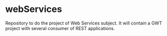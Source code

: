 webServices
===========

Repository to do the project of Web Services subject. It will contain a GWT project with several consumer of REST applications.
